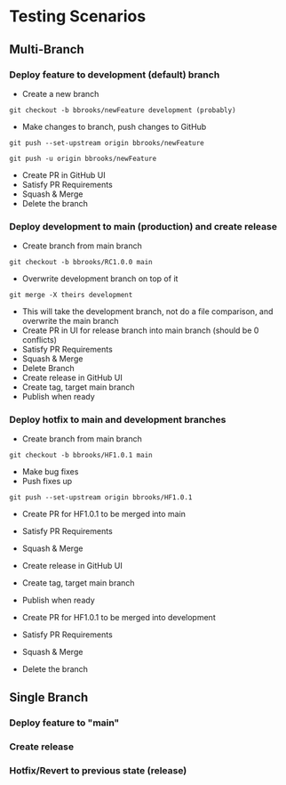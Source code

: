 # Testing Scenarios
## Multi-Branch
### Deploy feature to development (default) branch
* Create a new branch

```git checkout -b bbrooks/newFeature development (probably)```
* Make changes to branch, push changes to GitHub

```git push --set-upstream origin bbrooks/newFeature```

```git push -u origin bbrooks/newFeature```
* Create PR in GitHub UI
* Satisfy PR Requirements
* Squash & Merge
* Delete the branch

### Deploy development to main (production) and create release
* Create branch from main branch

```git checkout -b bbrooks/RC1.0.0 main```
* Overwrite development branch on top of it

```git merge -X theirs development```
* This will take the development branch, not do a file comparison, and overwrite the main branch
* Create PR in UI for release branch into main branch (should be 0 conflicts)
* Satisfy PR Requirements
* Squash & Merge
* Delete Branch
* Create release in GitHub UI
 * Create tag, target main branch
 * Publish when ready

### Deploy hotfix to main and development branches
* Create branch from main branch

```git checkout -b bbrooks/HF1.0.1 main```
* Make bug fixes
* Push fixes up

```git push --set-upstream origin bbrooks/HF1.0.1```
* Create PR for HF1.0.1 to be merged into main
* Satisfy PR Requirements
* Squash & Merge
* Create release in GitHub UI
 * Create tag, target main branch
 * Publish when ready

* Create PR for HF1.0.1 to be merged into development
* Satisfy PR Requirements
* Squash & Merge
* Delete the branch


## Single Branch
### Deploy feature to "main"

### Create release

### Hotfix/Revert to previous state (release)